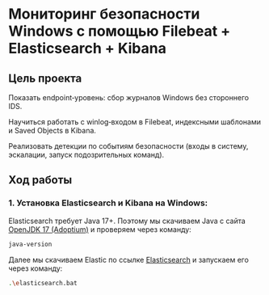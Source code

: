 # Мониторинг безопасности Windows с помощью Filebeat + Elasticsearch + Kibana

## Цель проекта

Показать endpoint‑уровень: сбор журналов Windows без стороннего IDS.

Научиться работать с winlog‑входом в Filebeat, индексными шаблонами и Saved Objects в Kibana.

Реализовать детекции по событиям безопасности (входы в систему, эскалации, запуск подозрительных команд).

## Ход работы

### 1. Установка Elasticsearch и Kibana на Windows:

Elasticsearch требует Java 17+. Поэтому мы скачиваем Java с сайта [OpenJDK 17 (Adoptium)](https://adoptium.net/temurin/releases/?version=17) и проверяем через команду: 
```bash
java-version
```

Далее мы скачиваем Elastic по ссылке [Elasticsearch](https://www.elastic.co/downloads/elasticsearch) и запускаем его через команду: 
```bash
.\elasticsearch.bat
```

